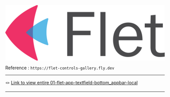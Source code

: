 <p align="center">
    <img src="./flet-logo.svg" alt="flet-logo" style="display: block; margin: 0 auto;">
</p>


Reference : `https://flet-controls-gallery.fly.dev`

---

<div align="left">
   &#x1FAA2; <a href="./01-flet-app-textfield-bottom_appbar-local">Link to view entire 01-flet-app-textfield-bottom_appbar-local</a>
</div>

---
